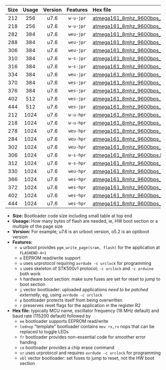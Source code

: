 |Size|Usage|Version|Features|Hex file|
|:-:|:-:|:-:|:-:|:--|
|212|256|u7.6|`w-u-jpr`|[atmega161_8mhz_9600bps_ur_vbl.hex](https://raw.githubusercontent.com/stefanrueger/urboot/main//atmega161_8mhz_9600bps_ur_vbl.hex)|
|218|256|u7.6|`w-u-jpr`|[atmega161_8mhz_9600bps_lednop_ur_vbl.hex](https://raw.githubusercontent.com/stefanrueger/urboot/main//atmega161_8mhz_9600bps_lednop_ur_vbl.hex)|
|282|384|u7.6|`weu-jpr`|[atmega161_8mhz_9600bps_ee_ur_vbl.hex](https://raw.githubusercontent.com/stefanrueger/urboot/main//atmega161_8mhz_9600bps_ee_ur_vbl.hex)|
|288|384|u7.6|`weu-jpr`|[atmega161_8mhz_9600bps_ee_lednop_ur_vbl.hex](https://raw.githubusercontent.com/stefanrueger/urboot/main//atmega161_8mhz_9600bps_ee_lednop_ur_vbl.hex)|
|306|384|u7.6|`weu-jpr`|[atmega161_8mhz_9600bps_ee_lednop_fr_ur_vbl.hex](https://raw.githubusercontent.com/stefanrueger/urboot/main//atmega161_8mhz_9600bps_ee_lednop_fr_ur_vbl.hex)|
|310|384|u7.6|`w-s-jpr`|[atmega161_8mhz_9600bps_vbl.hex](https://raw.githubusercontent.com/stefanrueger/urboot/main//atmega161_8mhz_9600bps_vbl.hex)|
|316|384|u7.6|`w-s-jpr`|[atmega161_8mhz_9600bps_lednop_vbl.hex](https://raw.githubusercontent.com/stefanrueger/urboot/main//atmega161_8mhz_9600bps_lednop_vbl.hex)|
|334|384|u7.6|`weu-jpr`|[atmega161_8mhz_9600bps_ee_lednop_fr_ce_ur_vbl.hex](https://raw.githubusercontent.com/stefanrueger/urboot/main//atmega161_8mhz_9600bps_ee_lednop_fr_ce_ur_vbl.hex)|
|370|384|u7.6|`wes-jpr`|[atmega161_8mhz_9600bps_ee_vbl.hex](https://raw.githubusercontent.com/stefanrueger/urboot/main//atmega161_8mhz_9600bps_ee_vbl.hex)|
|376|384|u7.6|`wes-jpr`|[atmega161_8mhz_9600bps_ee_lednop_vbl.hex](https://raw.githubusercontent.com/stefanrueger/urboot/main//atmega161_8mhz_9600bps_ee_lednop_vbl.hex)|
|402|512|u7.6|`wes-jpr`|[atmega161_8mhz_9600bps_ee_lednop_fr_vbl.hex](https://raw.githubusercontent.com/stefanrueger/urboot/main//atmega161_8mhz_9600bps_ee_lednop_fr_vbl.hex)|
|444|512|u7.6|`wes-jpr`|[atmega161_8mhz_9600bps_ee_lednop_fr_ce_vbl.hex](https://raw.githubusercontent.com/stefanrueger/urboot/main//atmega161_8mhz_9600bps_ee_lednop_fr_ce_vbl.hex)|
|212|1024|u7.6|`w-u-hpr`|[atmega161_8mhz_9600bps_ur.hex](https://raw.githubusercontent.com/stefanrueger/urboot/main//atmega161_8mhz_9600bps_ur.hex)|
|218|1024|u7.6|`w-u-hpr`|[atmega161_8mhz_9600bps_lednop_ur.hex](https://raw.githubusercontent.com/stefanrueger/urboot/main//atmega161_8mhz_9600bps_lednop_ur.hex)|
|278|1024|u7.6|`weu-hpr`|[atmega161_8mhz_9600bps_ee_ur.hex](https://raw.githubusercontent.com/stefanrueger/urboot/main//atmega161_8mhz_9600bps_ee_ur.hex)|
|284|1024|u7.6|`weu-hpr`|[atmega161_8mhz_9600bps_ee_lednop_ur.hex](https://raw.githubusercontent.com/stefanrueger/urboot/main//atmega161_8mhz_9600bps_ee_lednop_ur.hex)|
|302|1024|u7.6|`weu-hpr`|[atmega161_8mhz_9600bps_ee_lednop_fr_ur.hex](https://raw.githubusercontent.com/stefanrueger/urboot/main//atmega161_8mhz_9600bps_ee_lednop_fr_ur.hex)|
|306|1024|u7.6|`w-s-hpr`|[atmega161_8mhz_9600bps.hex](https://raw.githubusercontent.com/stefanrueger/urboot/main//atmega161_8mhz_9600bps.hex)|
|312|1024|u7.6|`w-s-hpr`|[atmega161_8mhz_9600bps_lednop.hex](https://raw.githubusercontent.com/stefanrueger/urboot/main//atmega161_8mhz_9600bps_lednop.hex)|
|330|1024|u7.6|`weu-hpr`|[atmega161_8mhz_9600bps_ee_lednop_fr_ce_ur.hex](https://raw.githubusercontent.com/stefanrueger/urboot/main//atmega161_8mhz_9600bps_ee_lednop_fr_ce_ur.hex)|
|366|1024|u7.6|`wes-hpr`|[atmega161_8mhz_9600bps_ee.hex](https://raw.githubusercontent.com/stefanrueger/urboot/main//atmega161_8mhz_9600bps_ee.hex)|
|372|1024|u7.6|`wes-hpr`|[atmega161_8mhz_9600bps_ee_lednop.hex](https://raw.githubusercontent.com/stefanrueger/urboot/main//atmega161_8mhz_9600bps_ee_lednop.hex)|
|402|1024|u7.6|`wes-hpr`|[atmega161_8mhz_9600bps_ee_lednop_fr.hex](https://raw.githubusercontent.com/stefanrueger/urboot/main//atmega161_8mhz_9600bps_ee_lednop_fr.hex)|
|444|1024|u7.6|`wes-hpr`|[atmega161_8mhz_9600bps_ee_lednop_fr_ce.hex](https://raw.githubusercontent.com/stefanrueger/urboot/main//atmega161_8mhz_9600bps_ee_lednop_fr_ce.hex)|

- **Size:** Bootloader code size including small table at top end
- **Useage:** How many bytes of flash are needed, ie, HW boot section or a multiple of the page size
- **Version:** For example, u7.6 is an urboot version, o5.2 is an optiboot version
- **Features:**
  + `w` urboot provides `pgm_write_page(sram, flash)` for the application at `FLASHEND-4+1`
  + `e` EEPROM read/write support
  + `u` uses urprotocol requiring `avrdude -c urclock` for programming
  + `s` uses skeleton of STK500v1 protocol; `-c urclock` and `-c arduino` both work
  + `h` hardware boot section: make sure fuses are set for reset to jump to boot section
  + `j` vector bootloader: uploaded applications *need to be patched externally*, eg, using `avrdude -c urclock`
  + `p` bootloader protects itself from being overwritten
  + `r` preserves reset flags for the application in the register R2
- **Hex file:** typically MCU name, oscillator frequency (16 MHz default) and baud rate (115200 default) followed by
  + `ee` bootloader supports EEPROM read/write
  + `lednop` "template" bootloader contains `mov rx,rx` nops that can be replaced to toggle LEDs
  + `fr` bootloader provides non-essential code for smoother error handing
  + `ce` bootloader provides a chip erase command
  + `ur` uses urprotocol and requires `avrdude -c urclock` for programming
  + `vbl` vector bootloader: set fuses to jump to reset, not the HW boot section
